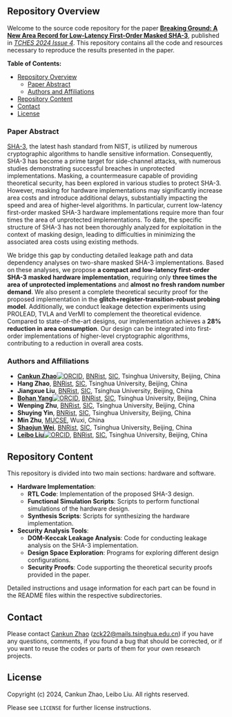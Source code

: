## Repository Overview

Welcome to the source code repository for the paper **[Breaking Ground: A New Area Record for Low-Latency First-Order Masked SHA-3]()**, published in *[TCHES 2024 Issue 4]()*. This repository contains all the code and resources necessary to reproduce the results presented in the paper.

**Table of Contents:**

- [Repository Overview](#repository-overview)
  - [Paper Abstract](#paper-abstract)
  - [Authors and Affiliations](#authors-and-affiliations)
- [Repository Content](#repository-content)
- [Contact](#contact)
- [License](#license)

### Paper Abstract

[SHA-3](https://csrc.nist.gov/pubs/fips/202/final), the latest hash standard from NIST, is utilized by numerous cryptographic algorithms to handle sensitive information. Consequently, SHA-3 has become a prime target for side-channel attacks, with numerous studies demonstrating successful breaches in unprotected implementations. Masking, a countermeasure capable of providing theoretical security, has been explored in various studies to protect SHA-3. However, masking for hardware implementations may significantly increase area costs and introduce additional delays, substantially impacting the speed and area of higher-level algorithms. In particular, current low-latency first-order masked SHA-3 hardware implementations require more than four times the area of unprotected implementations. To date, the specific structure of SHA-3 has not been thoroughly analyzed for exploitation in the context of masking design, leading to difficulties in minimizing the associated area costs using existing methods.

We bridge this gap by conducting detailed leakage path and data dependency analyses on two-share masked SHA-3 implementations. Based on these analyses, we propose **a compact and low-latency first-order SHA-3 masked hardware implementation**, requiring only **three times the area of unprotected implementations** and **almost no fresh random number demand**. We also present a complete theoretical security proof for the proposed implementation in the **glitch+register-transition-robust probing model**. Additionally, we conduct leakage detection experiments using PROLEAD, TVLA and VerMI to complement the theoretical evidence. Compared to state-of-the-art designs, our implementation achieves a **28% reduction in area consumption**. Our design can be integrated into first-order implementations of higher-level cryptographic algorithms, contributing to a reduction in overall area costs.

### Authors and Affiliations

- **[Cankun Zhao](https://zck15.github.io/about.html)**[![ORCID](https://orcid.org/sites/default/files/images/orcid_16x16.png)](https://orcid.org/0000-0002-6875-3557), [BNRist](https://www.bnrist.tsinghua.edu.cn/bnristen/About1/Introduction.htm), [SIC](https://www.sic.tsinghua.edu.cn/en/About/Introduction.htm), Tsinghua University, Beijing, China
- **Hang Zhao**, [BNRist](https://www.bnrist.tsinghua.edu.cn/bnristen/About1/Introduction.htm), [SIC](https://www.sic.tsinghua.edu.cn/en/About/Introduction.htm), Tsinghua University, Beijing, China
- **Jiangxue Liu**, [BNRist](https://www.bnrist.tsinghua.edu.cn/bnristen/About1/Introduction.htm), [SIC](https://www.sic.tsinghua.edu.cn/en/About/Introduction.htm), Tsinghua University, Beijing, China
- **[Bohan Yang](https://byang.xyz/)**[![ORCID](https://orcid.org/sites/default/files/images/orcid_16x16.png)](https://orcid.org/0000-0002-5204-1707), [BNRist](https://www.bnrist.tsinghua.edu.cn/bnristen/About1/Introduction.htm), [SIC](https://www.sic.tsinghua.edu.cn/en/About/Introduction.htm), Tsinghua University, Beijing, China
- **Wenping Zhu**, [BNRist](https://www.bnrist.tsinghua.edu.cn/bnristen/About1/Introduction.htm), [SIC](https://www.sic.tsinghua.edu.cn/en/About/Introduction.htm), Tsinghua University, Beijing, China
- **Shuying Yin**, [BNRist](https://www.bnrist.tsinghua.edu.cn/bnristen/About1/Introduction.htm), [SIC](https://www.sic.tsinghua.edu.cn/en/About/Introduction.htm), Tsinghua University, Beijing, China
- **Min Zhu**, [MUCSE](https://mucse.com/en/about/about.aspx), Wuxi, China
- **[Shaojun Wei](https://www.sic.tsinghua.edu.cn/en/info/1083/1444.htm)**, [BNRist](https://www.bnrist.tsinghua.edu.cn/bnristen/About1/Introduction.htm), [SIC](https://www.sic.tsinghua.edu.cn/en/About/Introduction.htm), Tsinghua University, Beijing, China
- **[Leibo Liu](https://www.sic.tsinghua.edu.cn/en/info/1072/1452.htm)**[![ORCID](https://orcid.org/sites/default/files/images/orcid_16x16.png)](https://orcid.org/0000-0001-7548-4116), [BNRist](https://www.bnrist.tsinghua.edu.cn/bnristen/About1/Introduction.htm), [SIC](https://www.sic.tsinghua.edu.cn/en/About/Introduction.htm), Tsinghua University, Beijing, China

## Repository Content

This repository is divided into two main sections: hardware and software.

- **Hardware Implementation**:
   - **RTL Code**: Implementation of the proposed SHA-3 design.
   - **Functional Simulation Scripts**: Scripts to perform functional simulations of the hardware design.
   - **Synthesis Scripts**: Scripts for synthesizing the hardware implementation.
- **Security Analysis Tools**:
   - **DOM-Keccak Leakage Analysis**: Code for conducting leakage analysis on the SHA-3 implementation.
   - **Design Space Exploration**: Programs for exploring different design configurations.
   - **Security Proofs**: Code supporting the theoretical security proofs provided in the paper.

Detailed instructions and usage information for each part can be found in the README files within the respective subdirectories.

## Contact

Please contact [Cankun Zhao](https://github.com/zck15) ([zck22@mails.tsinghua.edu.cn](mailto:zck22@mails.tsinghua.edu.cn)) if you have any questions, comments, if you found a bug that should be corrected, or if you want to reuse the codes or parts of them for your own research projects.

## License

Copyright (c) 2024, Cankun Zhao, Leibo Liu. All rights reserved.

Please see `LICENSE` for further license instructions.

